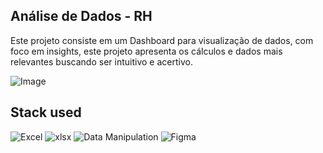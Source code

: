 ## Análise de Dados - RH
Este projeto consiste em um Dashboard para visualização de dados, com foco em insights, este projeto apresenta os cálculos e dados mais relevantes buscando ser intuitivo e acertivo.

![Image](https://github.com/user-attachments/assets/3fbe2ade-22fa-4f91-b090-f8ff438d273f)

## Stack used
![Excel](https://img.shields.io/badge/Microsoft_Excel-217346?style=for-the-badge&logo=laravel&logoColor=white) ![xlsx](https://img.shields.io/badge/.xlsx-%FFF.svg?style=for-the-badge&logo=scala&logoColor=black) ![Data Manipulation](https://img.shields.io/badge/Data%20Manipulation-%230078D7.svg?style=for-the-badge&logo=unocss&logoColor=white) ![Figma](https://img.shields.io/badge/figma-%23F24E1E.svg?style=for-the-badge&logo=figma&logoColor=white) 